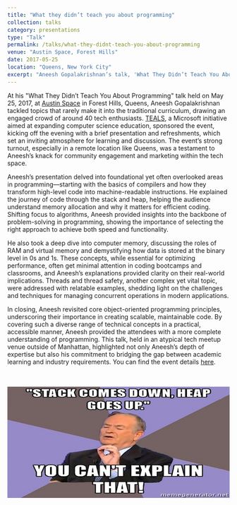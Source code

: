 ```yaml
---
title: "What they didn’t teach you about programming"
collection: talks
category: presentations
type: "Talk"
permalink: /talks/what-they-didnt-teach-you-about-programming
venue: "Austin Space, Forest Hills"
date: 2017-05-25
location: "Queens, New York City"
excerpt: "Aneesh Gopalakrishnan’s talk, 'What They Didn’t Teach You About Programming,' hosted at Austin Space in Forest Hills, Queens, took attendees beyond the basics, exploring critical topics often overlooked in formal education. Sponsored by Microsoft’s TEALS, the event drew around 40 developers and students—an impressive turnout for a tech talk outside Manhattan. Aneesh covered foundational areas like compilers, stack and heap memory, and algorithms, offering practical insights into how code interacts with a machine at every level. He also explained RAM, virtual memory, data storage in binary, and the intricacies of threads and thread safety, making each concept accessible and relevant. The event highlighted both Aneesh’s technical expertise and his passion for bridging academic knowledge with industry needs."
---
```


At his "What They Didn’t Teach You About Programming" talk held on May 25, 2017, at [Austin Space](https://www.theaustinspace.com/) in Forest Hills, Queens, Aneesh Gopalakrishnan tackled topics that rarely make it into the traditional curriculum, drawing an engaged crowd of around 40 tech enthusiasts. [TEALS](https://www.microsoft.com/en-us/teals), a Microsoft initiative aimed at expanding computer science education, sponsored the event, kicking off the evening with a brief presentation and refreshments, which set an inviting atmosphere for learning and discussion. The event’s strong turnout, especially in a remote location like Queens, was a testament to Aneesh’s knack for community engagement and marketing within the tech space.

Aneesh’s presentation delved into foundational yet often overlooked areas in programming—starting with the basics of compilers and how they transform high-level code into machine-readable instructions. He explained the journey of code through the stack and heap, helping the audience understand memory allocation and why it matters for efficient coding. Shifting focus to algorithms, Aneesh provided insights into the backbone of problem-solving in programming, showing the importance of selecting the right approach to achieve both speed and functionality.

He also took a deep dive into computer memory, discussing the roles of RAM and virtual memory and demystifying how data is stored at the binary level in 0s and 1s. These concepts, while essential for optimizing performance, often get minimal attention in coding bootcamps and classrooms, and Aneesh’s explanations provided clarity on their real-world implications. Threads and thread safety, another complex yet vital topic, were addressed with relatable examples, shedding light on the challenges and techniques for managing concurrent operations in modern applications.

In closing, Aneesh revisited core object-oriented programming principles, underscoring their importance in creating scalable, maintainable code. By covering such a diverse range of technical concepts in a practical, accessible manner, Aneesh provided the attendees with a more complete understanding of programming. This talk, held in an atypical tech meetup venue outside of Manhattan, highlighted not only Aneesh’s depth of expertise but also his commitment to bridging the gap between academic learning and industry requirements. You can find the event details [here](https://www.eventbrite.com/e/what-they-didnt-teach-you-about-programming-prepay-using-link-tickets-34446202519).

<br/><br/><img src='/images/austin-space-what-they.jpg'>